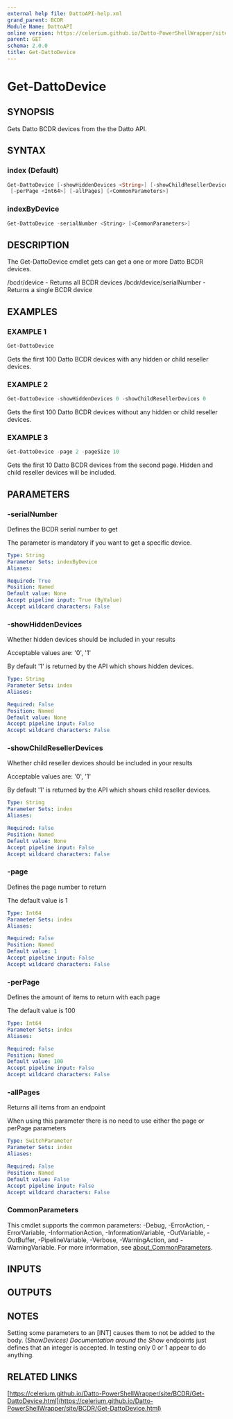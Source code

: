 ```yaml
---
external help file: DattoAPI-help.xml
grand_parent: BCDR
Module Name: DattoAPI
online version: https://celerium.github.io/Datto-PowerShellWrapper/site/BCDR/Get-DattoDevice.html
parent: GET
schema: 2.0.0
title: Get-DattoDevice
---
```


# Get-DattoDevice

## SYNOPSIS
Gets Datto BCDR devices from the the Datto API.

## SYNTAX

### index (Default)
```powershell
Get-DattoDevice [-showHiddenDevices <String>] [-showChildResellerDevices <String>] [-page <Int64>]
 [-perPage <Int64>] [-allPages] [<CommonParameters>]
```

### indexByDevice
```powershell
Get-DattoDevice -serialNumber <String> [<CommonParameters>]
```

## DESCRIPTION
The Get-DattoDevice cmdlet gets can get a one or more
Datto BCDR devices.

/bcdr/device - Returns all BCDR devices
/bcdr/device/serialNumber - Returns a single BCDR device

## EXAMPLES

### EXAMPLE 1
```powershell
Get-DattoDevice
```

Gets the first 100 Datto BCDR devices with any hidden or child reseller devices.

### EXAMPLE 2
```powershell
Get-DattoDevice -showHiddenDevices 0 -showChildResellerDevices 0
```

Gets the first 100 Datto BCDR devices without any hidden or child reseller devices.

### EXAMPLE 3
```powershell
Get-DattoDevice -page 2 -pageSize 10
```

Gets the first 10 Datto BCDR devices from the second page.
Hidden and child reseller devices will be included.

## PARAMETERS

### -serialNumber
Defines the BCDR serial number to get

The parameter is mandatory if you want to get a specific device.

```yaml
Type: String
Parameter Sets: indexByDevice
Aliases:

Required: True
Position: Named
Default value: None
Accept pipeline input: True (ByValue)
Accept wildcard characters: False
```

### -showHiddenDevices
Whether hidden devices should be included in your results

Acceptable values are:
    '0', '1'

By default '1' is returned by the API which shows hidden devices.

```yaml
Type: String
Parameter Sets: index
Aliases:

Required: False
Position: Named
Default value: None
Accept pipeline input: False
Accept wildcard characters: False
```

### -showChildResellerDevices
Whether child reseller devices should be included in your results

Acceptable values are:
    '0', '1'

By default '1' is returned by the API which shows child reseller devices.

```yaml
Type: String
Parameter Sets: index
Aliases:

Required: False
Position: Named
Default value: None
Accept pipeline input: False
Accept wildcard characters: False
```

### -page
Defines the page number to return

The default value is 1

```yaml
Type: Int64
Parameter Sets: index
Aliases:

Required: False
Position: Named
Default value: 1
Accept pipeline input: False
Accept wildcard characters: False
```

### -perPage
Defines the amount of items to return with each page

The default value is 100

```yaml
Type: Int64
Parameter Sets: index
Aliases:

Required: False
Position: Named
Default value: 100
Accept pipeline input: False
Accept wildcard characters: False
```

### -allPages
Returns all items from an endpoint

When using this parameter there is no need to use either the page or perPage
parameters

```yaml
Type: SwitchParameter
Parameter Sets: index
Aliases:

Required: False
Position: Named
Default value: False
Accept pipeline input: False
Accept wildcard characters: False
```

### CommonParameters
This cmdlet supports the common parameters: -Debug, -ErrorAction, -ErrorVariable, -InformationAction, -InformationVariable, -OutVariable, -OutBuffer, -PipelineVariable, -Verbose, -WarningAction, and -WarningVariable. For more information, see [about_CommonParameters](http://go.microsoft.com/fwlink/?LinkID=113216).

## INPUTS

## OUTPUTS

## NOTES
Setting some parameters to an \[INT\] causes them to not be added to the body.
(Show*Devices)
Documentation around the Show* endpoints just defines that an integer is accepted.
    In testing only 0 or 1 appear to do anything.

## RELATED LINKS

[https://celerium.github.io/Datto-PowerShellWrapper/site/BCDR/Get-DattoDevice.html](https://celerium.github.io/Datto-PowerShellWrapper/site/BCDR/Get-DattoDevice.html)

